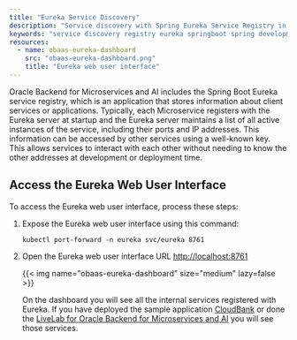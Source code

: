 ```yaml
---
title: "Eureka Service Discovery"
description: "Service discovery with Spring Eureka Service Registry in Oracle Backend for Microservices and AI"
keywords: "service discovery registry eureka springboot spring development microservices oracle backend"
resources:
  - name: obaas-eureka-dashboard
    src: "obaas-eureka-dashboard.png"
    title: "Eureka web user interface"
---
```


Oracle Backend for Microservices and AI includes the Spring Boot Eureka service registry, which is an application that stores information about client services or applications. Typically, each Microservice registers with the Eureka server at startup and the Eureka server maintains a list of all active instances of the service, including their ports and IP addresses. This information can be accessed by other services using a well-known key. This allows services to interact with each other without needing to know the other addresses at development or deployment time.

## Access the Eureka Web User Interface

To access the Eureka web user interface, process these steps:

1. Expose the Eureka web user interface using this command:

    ```shell
    kubectl port-forward -n eureka svc/eureka 8761
    ```

1. Open the Eureka web user interface URL <http://localhost:8761>

    <!-- spellchecker-disable -->
    {{< img name="obaas-eureka-dashboard" size="medium" lazy=false >}}
    <!-- spellchecker-enable -->

    On the dashboard you will see all the internal services registered with Eureka. If you have deployed the sample application [CloudBank](https://github.com/oracle/microservices-datadriven/tree/main/cloudbank-v4) or done the [LiveLab for Oracle Backend for Microservices and AI](https://bit.ly/cloudbankAI) you will see those services.
